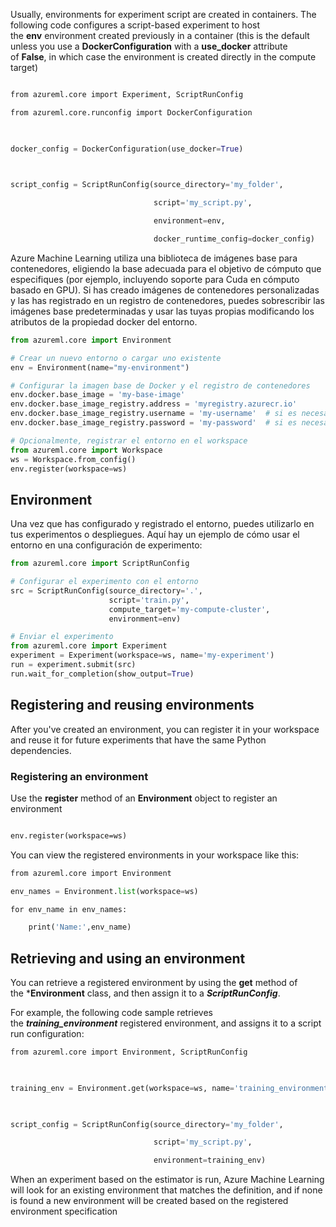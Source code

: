 
Usually, environments for experiment script are created in containers. The following code configures a script-based experiment to host the **env** environment created previously in a container (this is the default unless you use a **DockerConfiguration** with a **use_docker** attribute of **False**, in which case the environment is created directly in the compute target)
```python

from azureml.core import Experiment, ScriptRunConfig

from azureml.core.runconfig import DockerConfiguration

  

docker_config = DockerConfiguration(use_docker=True)

  

script_config = ScriptRunConfig(source_directory='my_folder',

                                script='my_script.py',

                                environment=env,

                                docker_runtime_config=docker_config)
```
Azure Machine Learning utiliza una biblioteca de imágenes base para contenedores, eligiendo la base adecuada para el objetivo de cómputo que especifiques (por ejemplo, incluyendo soporte para Cuda en cómputo basado en GPU). Si has creado imágenes de contenedores personalizadas y las has registrado en un registro de contenedores, puedes sobrescribir las imágenes base predeterminadas y usar las tuyas propias modificando los atributos de la propiedad docker del entorno.

```python
from azureml.core import Environment

# Crear un nuevo entorno o cargar uno existente
env = Environment(name="my-environment")

# Configurar la imagen base de Docker y el registro de contenedores
env.docker.base_image = 'my-base-image'
env.docker.base_image_registry.address = 'myregistry.azurecr.io'
env.docker.base_image_registry.username = 'my-username'  # si es necesario
env.docker.base_image_registry.password = 'my-password'  # si es necesario

# Opcionalmente, registrar el entorno en el workspace
from azureml.core import Workspace
ws = Workspace.from_config()
env.register(workspace=ws)
```
## Environment

Una vez que has configurado y registrado el entorno, puedes utilizarlo en tus experimentos o despliegues. Aquí hay un ejemplo de cómo usar el entorno en una configuración de experimento:

```python
from azureml.core import ScriptRunConfig

# Configurar el experimento con el entorno
src = ScriptRunConfig(source_directory='.',
                      script='train.py',
                      compute_target='my-compute-cluster',
                      environment=env)

# Enviar el experimento
from azureml.core import Experiment
experiment = Experiment(workspace=ws, name='my-experiment')
run = experiment.submit(src)
run.wait_for_completion(show_output=True)

```

 
## Registering and reusing environments

After you've created an environment, you can register it in your workspace and reuse it for future experiments that have the same Python dependencies.
### Registering an environment

Use the **register** method of an **Environment** object to register an environment
```dockerfile

env.register(workspace=ws)
```
You can view the registered environments in your workspace like this:
```python
from azureml.core import Environment

env_names = Environment.list(workspace=ws)

for env_name in env_names:

    print('Name:',env_name)
```
## Retrieving and using an environment

You can retrieve a registered environment by using the **get** method of the ***Environment** class, and then assign it to a ***ScriptRunConfig***.

For example, the following code sample retrieves the ___training_environment___ registered environment, and assigns it to a script run configuration:
```python
from azureml.core import Environment, ScriptRunConfig

  

training_env = Environment.get(workspace=ws, name='training_environment')

  

script_config = ScriptRunConfig(source_directory='my_folder',

                                script='my_script.py',

                                environment=training_env)
```

When an experiment based on the estimator is run, Azure Machine Learning will look for an existing environment that matches the definition, and if none is found a new environment will be created based on the registered environment specification